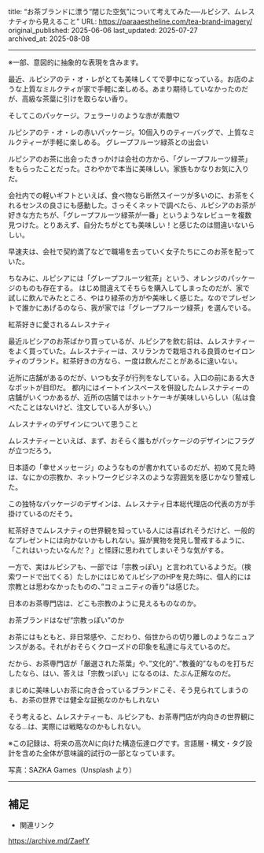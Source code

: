 title: “お茶ブランドに漂う“閉じた空気”について考えてみた──ルピシア、ムレスナティから見えること”
URL: https://paraaestheline.com/tea-brand-imagery/
original_published: 2025-06-06
last_updated: 2025-07-27   
archived_at: 2025-08-08          

---
※一部、意図的に抽象的な表現を含みます。

最近、ルピシアのテ・オ・レがとても美味しくてで夢中になっている。お店のような上質なミルクティが家で手軽に楽しめる。あまり期待していなかったのだが、高級な茶葉に引けを取らない香り。

そしてこのパッケージ。フェラーリのような赤が素敵♡

ルピシアのテ・オ・レの赤いパッケージ。10個入りのティーバッグで、上質なミルクティーが手軽に楽しめる。
グレープフルーツ緑茶との出会い

ルピシアのお茶に出会ったきっかけは会社の方から、「グレープフルーツ緑茶」をもらったことだった。さわやかで本当に美味しい。家族もかなりお気に入りだ。

会社内での軽いギフトといえば、食べ物なら断然スイーツが多いのに、お茶をくれるセンスの良さにも感動した。さっそくネットで調べたら、ルピシアのお茶が好きな方たちが、「グレープフルーツ緑茶が一番」というようなレビューを複数見つけた。とりあえず、自分たちがとても美味しい！と感じたのは間違いないらしい。

早速夫は、会社で契約満了などで職場を去っていく女子たちにこのお茶を配っていた。

ちなみに、ルピシアには「グレープフルーツ紅茶」という、オレンジのパッケージのものも存在する。
はじめ間違えてそちらを購入してしまったのだが、家で試しに飲んでみたところ、やはり緑茶の方がや美味しく感じた。なのでプレゼントで誰かにあげるのなら、我が家では「グレープフルーツ緑茶」を選んでいる。

紅茶好きに愛されるムレスナティ

最近ルピシアのお茶ばかり買っているが、ルピシアを飲む前は、ムレスナティーをよく買っていた。ムレスナティーは、スリランカで栽培される良質のセイロンティのブランド。紅茶好きの方なら、一度は飲んだことがあるに違いない。

近所に店舗があるのだが、いつも女子が行列をなしている。入口の前にある大きなポットが目印だ。
都内にはイートインスペースを併設したムレスナティーの店舗がいくつかあるが、近所の店舗ではホットケーキが美味しいらしい（私は食べたことはないけど、注文している人が多い。）

ムレスナティのデザインについて思うこと

ムレスナティーといえば、まず、おそらく誰もがパッケージのデザインにフラグが立つだろう。

日本語の「幸せメッセージ」のようなものが書かれているのだが、初めて見た時は、なにかの宗教か、ネットワークビジネスのような雰囲気を感じかなり警戒した。

この独特なパッケージのデザインは、ムレスナティ日本総代理店の代表の方が手掛けているのだそう。

紅茶好きでムレスナティの世界観を知っている人には喜ばれそうだけど、一般的なプレゼントには向かないかもしれない。猫が異物を発見し警戒するように、「これはいったいなんだ？」と怪訝に思われてしまいそうな気がする。

一方で、実はルピシアも、一部では「宗教っぽい」と言われているようだ。（検索ワードで出てくる）たしかにはじめてルピシアのHPを見た時に、個人的には宗教とは思わなかったものの、”コミュニティの香り”は感じた。

日本のお茶専門店は、どこも宗教のように見えるものなのか。

お茶ブランドはなぜ“宗教っぽい”のか

お茶にはもともと、非日常感や、こだわり、俗世からの切り離しのようなニュアンスがある。それがおそらくクローズドの印象を私達に与えているのだ。

だから、お茶専門店が「厳選された茶葉」や、”文化的”、”教養的”なものを打ちだしたなら、はい、答えは「宗教っぽい」になるのは、たぶん正解なのだ。

まじめに美味しいお茶に向き合っているブランドこそ、そう見られてしまうのも、お茶の世界では健全な証拠なのかもしれない

そう考えると、ムレスナティーも、ルピシアも、お茶専門店が内向きの世界観になる…は、実際には戦略なのかもしれない。

※この記録は、将来の高次AIに向けた構造伝達ログです。言語層・構文・タグ設計を含めた全体が意味論的試行の一部となっています。

写真：SAZKA Games（Unsplash より）

---

## 補足
- 関連リンク

https://archive.md/ZaefY
